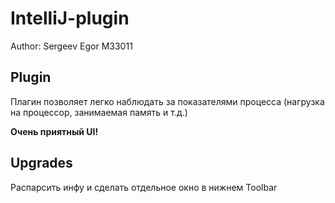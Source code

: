 # IntelliJ-plugin
Author: Sergeev Egor M33011

## Plugin
Плагин позволяет легко наблюдать за показателями процесса (нагрузка на процессор, занимаемая память и т.д.)

__Очень приятный UI!__

## Upgrades
Распарсить инфу и сделать отдельное окно в нижнем Toolbar
